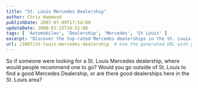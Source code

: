 ```yaml
---
title: "St. Louis Mercedes Dealership"
author: Chris Hammond
publishDate: 2007-07-09T17:54:00
updateDate: 2008-01-23T16:51:08
tags: [ 'Automobiles', 'Dealership', 'Mercedes', 'St Louis' ]
excerpt: "Discover the top-rated Mercedes dealerships in the St. Louis area. Find out where locals recommend going for the best selection and service."
url: /2007/st-louis-mercedes-dealership  # Use the generated URL with year
---
```

So if someone were looking for a St. Louis Mercedes dealership, where would people recommend one to go? Would you go outside of St. Louis to find a good Mercedes Dealership, or are there good dealerships here in the St. Louis area?

